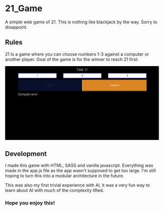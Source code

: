 # 21_Game

A simple web game of 21. This is nothing like blackjack by the way. Sorry to disappoint.
## Rules

21 Is a game where you can choose numbers 1-3 against a computer or another player. Goal of the game is for the winner to reach 21 first:

![Screenshot of the game page](./github-assets/Game%20page.PNG)

## Development

I made this game with HTML, SASS and vanilla javascript. Everything was made in the app.js file as the app wasn't supposed to get too large. I'm still hoping to turn this into a modular architecture in the future.

This was also my first trivial experience with AI, it was a very fun way to learn about AI with much of the complexity lifted.

### Hope you enjoy this!